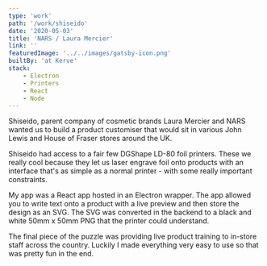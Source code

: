 ```yaml
---
type: 'work'
path: '/work/shiseido'
date: '2020-05-03'
title: 'NARS / Laura Mercier'
link: ''
featuredImage: '../../images/gatsby-icon.png'
builtBy: 'at Kerve'
stack:
    - Electron
    - Printers
    - React
    - Node
---
```


Shiseido, parent company of cosmetic brands Laura Mercier and NARS wanted us to build a product customiser that would sit in various John Lewis and House of Fraser stores around the UK.

Shiseido had access to a fair few DGShape LD-80 foil printers. These we really cool because they let us laser engrave foil onto products with an interface that's as simple as a normal printer - with some really important constraints.

My app was a React app hosted in an Electron wrapper. The app allowed you to write text onto a product with a live preview and then store the design as an SVG. The SVG was converted in the backend to a black and white 50mm x 50mm PNG that the printer could understand.

The final piece of the puzzle was providing live product training to in-store staff across the country. Luckily I made everything very easy to use so that was pretty fun in the end.
